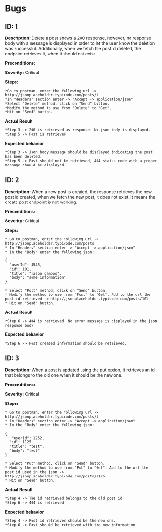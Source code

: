 # Bugs

## ID: 1

**Description:**
Delete a post shows a 200 response, however, no response body with a message is displayed in order to let the user know the deletion was successful.
Additionally, when we fetch the post id deleted, the endpoint retrieves it, when it should not exist.

**Preconditions:**
 
**Severity:**
Critical


**Steps:**

	*Go to postman, enter the following url -> http://jsonplaceholder.typicode.com/posts/1 
	*In "Headers" section enter -> "Accept -> application/json" 
	*Select "Delete" method, click on "Send" button. 
	*Modify the method to use from "Delete" to "Get". 
	*Hit on "Send" button. 

**Actual Result**

	*Step 3 -> 200 is retrieved as response. No json body is displayed. 
	*Step 5 -> Post is retrieved 

**Expected behavior**

	*Step 3 -> Json body message should be displayed indicating the post has been deleted. 
	*Step 5 -> Post should not be retrieved, 404 status code with a proper message should be displayed 



## ID: 2

**Description:**
When a new post is created, the response retrieves the new post id created, when we fetch the new post, it does not exist.
It means the create post endpoint is not working.

**Preconditions:**
 
**Severity:**
Critical


**Steps:**

	* Go to postman, enter the following url -> http://jsonplaceholder.typicode.com/posts
	* In "Headers" section enter -> "Accept -> application/json"
	* In the "Body" enter the following json:
```shell
{
  "userId": 4545,
  "id": 101,
  "title": "jason campos",
  "body": "some information"
}
```
	* Select "Post" method, click on "Send" button.
	* Modify the method to use from "Post" to "Get". Add to the url the post id retrieved -> http://jsonplaceholder.typicode.com/posts/101
	* Hit on "Send" button. 

**Actual Result**

	*Step 6 -> 404 is retrieved. No error message is displayed in the json response body

**Expected behavior**

	*Step 6 -> Post created information should be retrieved. 


## ID: 3

**Description:**
When a post is updated using the put option, it retrieves an id that belongs to the old one when it should be the new one.

**Preconditions:**
 
**Severity:**
Critical


**Steps:**

	* Go to postman, enter the following url -> http://jsonplaceholder.typicode.com/posts/1 
	* In "Headers" section enter -> "Accept -> application/json" 
	* In the "Body" enter the following json: 
```shell
{
   "userId": 1252,
  "id": 1125,
  "title": "test",
  "body": "test"
}
```
	* Select "Put" method, click on "Send" button. 
	* Modify the method to use from "Put" to "Get". Add to the url the post id used in the json -> http://jsonplaceholder.typicode.com/posts/1125 
	* Hit on "Send" button. 

**Actual Result**

	*Step 4 -> The id retrieved belongs to the old post id 
	*Step 6 -> 404 is retrieved 

**Expected behavior**

	*Step 4 -> Post id retrieved should be the new one. 
	*Step 6 -> Post should be retrieved with the new information 